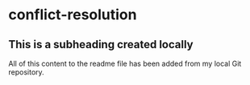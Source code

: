 # conflict-resolution

## This is a subheading created locally

All of this content to the readme file has been added from my local Git repository.